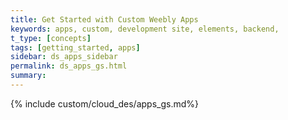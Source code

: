 ```yaml
---
title: Get Started with Custom Weebly Apps
keywords: apps, custom, development site, elements, backend,
t_type: [concepts]
tags: [getting_started, apps]
sidebar: ds_apps_sidebar
permalink: ds_apps_gs.html
summary:
---
```

{% include custom/cloud_des/apps_gs.md%}
